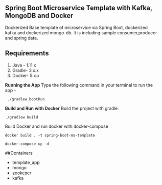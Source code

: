 ## Spring Boot Microservice Template with Kafka, MongoDB and Docker

Dockerized Base template of microservice via Spring Boot, dockerized kafka and dockerized mongo-db. It is including sample consumer,producer and spring data.

## Requirements
1.  Java - 1.11.x
2.  Gradle- 3.x.x
3.  Docker- 5.x.x

**Running the App**
Type the following command in your terminal to run the app -

     ./gradlew bootRun
    
**Build and Run with Docker**
Build the project with gradle:

    ./gradlew build

Build Docker and run docker with docker-compose

    docker build . -t spring-boot-ms-template

    docker-compose up -d
    
##Containers

* template_app
* mongo
* zookeper
* kafka
